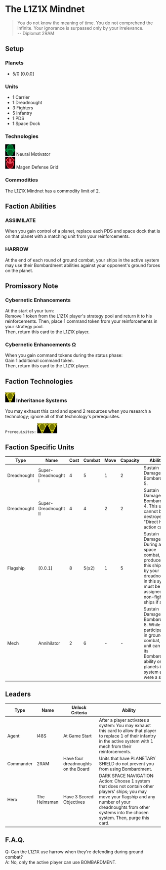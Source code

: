 # The L1Z1X Mindnet
> You do not know the meaning of time. You do not comprehend the infinite. Your ignorance is surpassed only by your irrelevance.  
-- Diplomat 2RAM

## Setup
### Planets
* 5/0 \[0.0.0]

### Units
* 1 Carrier
* 1 Dreadnought
* 3 Fighters
* 5 Infantry
* 1 PDS
* 1 Space Dock

### Technologies
![Green Tech](../images/tech_green_small.bmp) Neural Motivator  
![Red Tech](../images/tech_red_small.bmp) Magen Defense Grid  

### Commodities
The L1Z1X Mindnet has a commodity limit of 2.

## Faction Abilities
### ASSIMILATE  
When you gain control of a planet, replace each PDS and space dock that is on that planet with a matching unit from your reinforcements.

### HARROW  
At the end of each round of ground combat, your ships in the active system may use their Bombardment abilities against your opponent's ground forces on the planet.

## Promissory Note
### Cybernetic Enhancements  
At the start of your turn:  
Remove 1 token from the L1Z1X player's strategy pool and return it to his reinforcements. Then, place 1 command token from your reinforcements in your strategy pool.  
Then, return this card to the L1Z1X player.

### Cybernetic Enhancements Ω  
When you gain command tokens during the status phase:  
Gain 1 additional command token.  
Then, return this card to the L1Z1X player.  

## Faction Technologies
### ![Yellow Tech](../images/tech_yellow_small.bmp) Inheritance Systems  
You may exhaust this card and spend 2 resources when you research a technology; ignore all of that technology's prerequisites.  

`Prerequisites:` ![Yellow Tech](../images/tech_yellow_small.bmp)![Yellow Tech](../images/tech_yellow_small.bmp)

## Faction Specific Units
|Type|Name|Cost|Combat|Move|Capacity|Abilities|Prerequisites|
|-|-|-|-|-|-|-|-|
|Dreadnought|Super-Dreadnought I |4|5|1|2|Sustain Damage. Bombardment 5.|None|
|Dreadnought|Super-Dreadnought II|4|4|2|2|Sustain Damage. Bombardment 4. This unit cannot be destroyed by "Direct Hit" action cards.|![Blue Tech](../images/tech_blue_small.bmp)![Blue Tech](../images/tech_blue_small.bmp)![Yellow Tech](../images/tech_yellow_small.bmp)|
|Flagship|\[0.0.1]|8|5(x2)|1|5|Sustain Damage. During a space combat, hits produced by this ship and by your dreadnoughts in this system must be assigned to non-fighter ships if able.|None|
|Mech|Annihilator|2|6|-|-|Sustain Damage. Bombardment 8. While not participating in ground combat, this unit can use its Bombardment ability on planets in its system as if it were a ship.|None|

## Leaders

|Type|Name|Unlock Criteria|Ability|
|-|-|-|-|
|Agent|I48S|At Game Start|After a player activates a system: You may exhaust this card to allow that player to replace 1 of their infantry in the active system with 1 mech from their reinforcements. |
|Commander|2RAM|Have four dreadnoughts on the Board|Units that have PLANETARY SHIELD do not prevent you from using Bombardment.|
|Hero|The Helmsman|Have 3 Scored Objectives|DARK SPACE NAVIGATION: Action: Choose 1 system that does not contain other players' ships; you may move your flagship and any number of your dreadnoughts from other systems into the chosen system. Then, purge this card.|

## F.A.Q.
Q: Can the L1Z1X use harrow when they're defending during ground combat?  
A: No, only the active player can use BOMBARDMENT.
